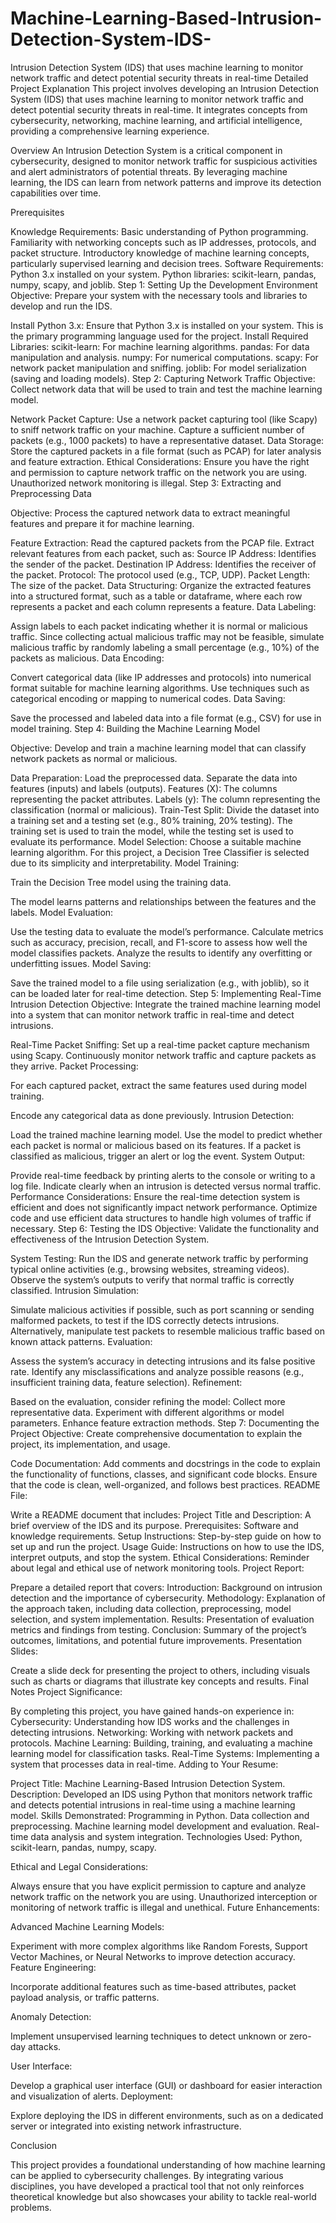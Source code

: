 # Machine-Learning-Based-Intrusion-Detection-System-IDS-
Intrusion Detection System (IDS) that uses machine learning to monitor network traffic and detect potential security threats in real-time
Detailed Project Explanation
This project involves developing an Intrusion Detection System (IDS) that uses machine learning to monitor network traffic and detect potential security threats in real-time. It integrates concepts from cybersecurity, networking, machine learning, and artificial intelligence, providing a comprehensive learning experience.

Overview
An Intrusion Detection System is a critical component in cybersecurity, designed to monitor network traffic for suspicious activities and alert administrators of potential threats. By leveraging machine learning, the IDS can learn from network patterns and improve its detection capabilities over time.

Prerequisites

Knowledge Requirements:
Basic understanding of Python programming.
Familiarity with networking concepts such as IP addresses, protocols, and packet structure.
Introductory knowledge of machine learning concepts, particularly supervised learning and decision trees.
Software Requirements:
Python 3.x installed on your system.
Python libraries: scikit-learn, pandas, numpy, scapy, and joblib.
Step 1: Setting Up the Development Environment
Objective: Prepare your system with the necessary tools and libraries to develop and run the IDS.

Install Python 3.x: Ensure that Python 3.x is installed on your system. This is the primary programming language used for the project.
Install Required Libraries:
scikit-learn: For machine learning algorithms.
pandas: For data manipulation and analysis.
numpy: For numerical computations.
scapy: For network packet manipulation and sniffing.
joblib: For model serialization (saving and loading models).
Step 2: Capturing Network Traffic
Objective: Collect network data that will be used to train and test the machine learning model.

Network Packet Capture:
Use a network packet capturing tool (like Scapy) to sniff network traffic on your machine.
Capture a sufficient number of packets (e.g., 1000 packets) to have a representative dataset.
Data Storage:
Store the captured packets in a file format (such as PCAP) for later analysis and feature extraction.
Ethical Considerations:
Ensure you have the right and permission to capture network traffic on the network you are using. Unauthorized network monitoring is illegal.
Step 3: Extracting and Preprocessing Data

Objective: Process the captured network data to extract meaningful features and prepare it for machine learning.

Feature Extraction:
Read the captured packets from the PCAP file.
Extract relevant features from each packet, such as:
Source IP Address: Identifies the sender of the packet.
Destination IP Address: Identifies the receiver of the packet.
Protocol: The protocol used (e.g., TCP, UDP).
Packet Length: The size of the packet.
Data Structuring:
Organize the extracted features into a structured format, such as a table or dataframe, where each row represents a packet and each column represents a feature.
Data Labeling:

Assign labels to each packet indicating whether it is normal or malicious traffic.
Since collecting actual malicious traffic may not be feasible, simulate malicious traffic by randomly labeling a small percentage (e.g., 10%) of the packets as malicious.
Data Encoding:

Convert categorical data (like IP addresses and protocols) into numerical format suitable for machine learning algorithms.
Use techniques such as categorical encoding or mapping to numerical codes.
Data Saving:

Save the processed and labeled data into a file format (e.g., CSV) for use in model training.
Step 4: Building the Machine Learning Model

Objective: Develop and train a machine learning model that can classify network packets as normal or malicious.

Data Preparation:
Load the preprocessed data.
Separate the data into features (inputs) and labels (outputs).
Features (X): The columns representing the packet attributes.
Labels (y): The column representing the classification (normal or malicious).
Train-Test Split:
Divide the dataset into a training set and a testing set (e.g., 80% training, 20% testing).
The training set is used to train the model, while the testing set is used to evaluate its performance.
Model Selection:
Choose a suitable machine learning algorithm. For this project, a Decision Tree Classifier is selected due to its simplicity and interpretability.
Model Training:

Train the Decision Tree model using the training data.

The model learns patterns and relationships between the features and the labels.
Model Evaluation:

Use the testing data to evaluate the model’s performance.
Calculate metrics such as accuracy, precision, recall, and F1-score to assess how well the model classifies packets.
Analyze the results to identify any overfitting or underfitting issues.
Model Saving:

Save the trained model to a file using serialization (e.g., with joblib), so it can be loaded later for real-time detection.
Step 5: Implementing Real-Time Intrusion Detection
Objective: Integrate the trained machine learning model into a system that can monitor network traffic in real-time and detect intrusions.

Real-Time Packet Sniffing:
Set up a real-time packet capture mechanism using Scapy.
Continuously monitor network traffic and capture packets as they arrive.
Packet Processing:

For each captured packet, extract the same features used during model training.

Encode any categorical data as done previously.
Intrusion Detection:

Load the trained machine learning model.
Use the model to predict whether each packet is normal or malicious based on its features.
If a packet is classified as malicious, trigger an alert or log the event.
System Output:

Provide real-time feedback by printing alerts to the console or writing to a log file.
Indicate clearly when an intrusion is detected versus normal traffic.
Performance Considerations:
Ensure the real-time detection system is efficient and does not significantly impact network performance.
Optimize code and use efficient data structures to handle high volumes of traffic if necessary.
Step 6: Testing the IDS
Objective: Validate the functionality and effectiveness of the Intrusion Detection System.

System Testing:
Run the IDS and generate network traffic by performing typical online activities (e.g., browsing websites, streaming videos).
Observe the system’s outputs to verify that normal traffic is correctly classified.
Intrusion Simulation:

Simulate malicious activities if possible, such as port scanning or sending malformed packets, to test if the IDS correctly detects intrusions.
Alternatively, manipulate test packets to resemble malicious traffic based on known attack patterns.
Evaluation:

Assess the system’s accuracy in detecting intrusions and its false positive rate.
Identify any misclassifications and analyze possible reasons (e.g., insufficient training data, feature selection).
Refinement:

Based on the evaluation, consider refining the model:
Collect more representative data.
Experiment with different algorithms or model parameters.
Enhance feature extraction methods.
Step 7: Documenting the Project
Objective: Create comprehensive documentation to explain the project, its implementation, and usage.

Code Documentation:
Add comments and docstrings in the code to explain the functionality of functions, classes, and significant code blocks.
Ensure that the code is clean, well-organized, and follows best practices.
README File:

Write a README document that includes:
Project Title and Description: A brief overview of the IDS and its purpose.
Prerequisites: Software and knowledge requirements.
Setup Instructions: Step-by-step guide on how to set up and run the project.
Usage Guide: Instructions on how to use the IDS, interpret outputs, and stop the system.
Ethical Considerations: Reminder about legal and ethical use of network monitoring tools.
Project Report:

Prepare a detailed report that covers:
Introduction: Background on intrusion detection and the importance of cybersecurity.
Methodology: Explanation of the approach taken, including data collection, preprocessing, model selection, and system implementation.
Results: Presentation of evaluation metrics and findings from testing.
Conclusion: Summary of the project’s outcomes, limitations, and potential future improvements.
Presentation Slides:

Create a slide deck for presenting the project to others, including visuals such as charts or diagrams that illustrate key concepts and results.
Final Notes
Project Significance:

By completing this project, you have gained hands-on experience in:
Cybersecurity: Understanding how IDS works and the challenges in detecting intrusions.
Networking: Working with network packets and protocols.
Machine Learning: Building, training, and evaluating a machine learning model for classification tasks.
Real-Time Systems: Implementing a system that processes data in real-time.
Adding to Your Resume:

Project Title: Machine Learning-Based Intrusion Detection System.
Description: Developed an IDS using Python that monitors network traffic and detects potential intrusions in real-time using a machine learning model.
Skills Demonstrated:
Programming in Python.
Data collection and preprocessing.
Machine learning model development and evaluation.
Real-time data analysis and system integration.
Technologies Used: Python, scikit-learn, pandas, numpy, scapy.

Ethical and Legal Considerations:

Always ensure that you have explicit permission to capture and analyze network traffic on the network you are using.
Unauthorized interception or monitoring of network traffic is illegal and unethical.
Future Enhancements:

Advanced Machine Learning Models:

Experiment with more complex algorithms like Random Forests, Support Vector Machines, or Neural Networks to improve detection accuracy.
Feature Engineering:

Incorporate additional features such as time-based attributes, packet payload analysis, or traffic patterns.

Anomaly Detection:

Implement unsupervised learning techniques to detect unknown or zero-day attacks.

User Interface:

Develop a graphical user interface (GUI) or dashboard for easier interaction and visualization of alerts.
Deployment:

Explore deploying the IDS in different environments, such as on a dedicated server or integrated into existing network infrastructure.

Conclusion

This project provides a foundational understanding of how machine learning can be applied to cybersecurity challenges. By integrating various disciplines, you have developed a practical tool that not only reinforces theoretical knowledge but also showcases your ability to tackle real-world problems.
